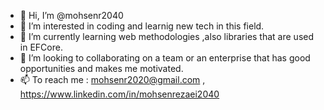 - 👋 Hi, I’m @mohsenr2040
- 👀 I’m interested in coding and learnig new tech in this field.
- 🌱 I’m currently learning web methodologies ,also libraries that are used in EFCore. 
- 💞️ I’m looking to collaborating on a team or an enterprise that has good opportunities and makes me motivated. 
- 📫 To reach me : mohsenr2020@gmail.com , https://www.linkedin.com/in/mohsenrezaei2040

<!---
mohsenr2040/mohsenr2040 is a ✨ special ✨ repository because its `README.md` (this file) appears on your GitHub profile.
You can click the Preview link to take a look at your changes.
--->
